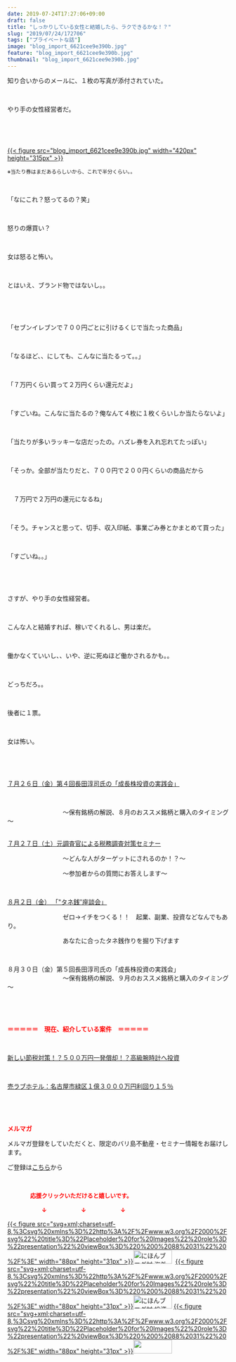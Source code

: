 ```yaml
---
date: 2019-07-24T17:27:06+09:00
draft: false
title: "しっかりしている女性と結婚したら、ラクできるかな！？"
slug: "2019/07/24/172706"
tags: ["プライベートな話"]
image: "blog_import_6621cee9e390b.jpg"
feature: "blog_import_6621cee9e390b.jpg"
thumbnail: "blog_import_6621cee9e390b.jpg"
---
```

<p>知り合いからのメールに、１枚の写真が添付されていた。</p><p> </p><p>やり手の女性経営者だ。</p><p> </p><p> </p><p><a href="blog_import_6621cee9e390b.jpg">{{< figure src="blog_import_6621cee9e390b.jpg" width="420px" height="315px" >}}</a></p><p><span style="font-size: 0.83em;">※当たり券はまだあるらしいから、これで半分くらい。。</span></p><p> </p><p>「なにこれ？怒ってるの？笑」</p><p> </p><p>怒りの爆買い？</p><p> </p><p>女は怒ると怖い。</p><p> </p><p>とはいえ、ブランド物ではないし。。</p><p> </p><p> </p><p>「セブンイレブンで７００円ごとに引けるくじで当たった商品」</p><p> </p><p>「なるほど、、にしても、こんなに当たるって。。」</p><p> </p><p>「７万円くらい買って２万円くらい還元だよ」</p><p> </p><p>「すごいね。こんなに当たるの？俺なんて４枚に１枚くらいしか当たらないよ」</p><p> </p><p>「当たりが多いラッキーな店だったの。ハズレ券を入れ忘れてたっぽい」</p><p> </p><p>「そっか。全部が当たりだと、７００円で２００円くらいの商品だから</p><p> </p><p>　７万円で２万円の還元になるね」</p><p> </p><p>「そう。チャンスと思って、切手、収入印紙、事業ごみ券とかまとめて買った」</p><p> </p><p>「すごいね。。」</p><p> </p><p> </p><p>さすが、やり手の女性経営者。</p><p> </p><p>こんな人と結婚すれば、稼いでくれるし、男は楽だ。</p><p> </p><p>働かなくていいし、、いや、逆に死ぬほど働かされるかも。。</p><p> </p><p>どっちだろ。。</p><p> </p><p>後者に１票。</p><p> </p><p>女は怖い。</p><p> </p><p> </p><p><a href="https://ameblo.jp/baliclub/entry-12497099619.html" target="_blank">７月２６日（金）第４回長田淳司氏の「成長株投資の実践会」</a></p><p> </p><p>　　　　　　　　　～保有銘柄の解説、８月のおススメ銘柄と購入のタイミング～</p><p><br/><a href="https://ameblo.jp/baliclub/entry-12489917228.html" target="_blank">７月２７日（土）元調査官による税務調査対策セミナー</a></p><p>　　　　　　　　　～どんな人がターゲットにされるのか！？～</p><p>　　　　　　　　　～参加者からの質問にお答えします～</p><p> </p><p><a href="https://ameblo.jp/baliclub/entry-12490299208.html" target="_blank">８月２日（金） 「"タネ銭″座談会」</a></p><p>　　　　　　　　　ゼロ→イチをつくる！！　起業、副業、投資などなんでもあり。</p><p>　　　　　　　　　あなたに合ったタネ銭作りを掘り下げます</p><p> </p><p>８月３０日（金）第５回長田淳司氏の「成長株投資の実践会」<br/>　　　　　　　　　～保有銘柄の解説、９月のおススメ銘柄と購入のタイミング～</p><p> </p><p> </p><p><span style="font-weight: bold;"><span style="color: rgb(255, 0, 0);">＝＝＝＝＝　現在、紹介している案件　＝＝＝＝＝</span></span></p><p> </p><p><a href="https://ameblo.jp/baliclub/entry-12492433937.html" target="_blank">新しい節税対策！？５００万円一発償却！？高級腕時計へ投資</a></p><p> </p><p><a href="https://ameblo.jp/baliclub/entry-12489345635.html" target="_blank">売ラブホテル：名古屋市緑区１億３０００万円利回り１５％</a></p><p> </p><p> </p><p><span style="font-weight: bold;"><span style="color: rgb(255, 0, 0);">メルマガ</span></span></p><p>メルマガ登録をしていただくと、限定のバリ島不動産・セミナー情報をお届けします。</p><p>ご登録は<a href="f9eeVI" target="_blank">こちら</a>から</p><p style="text-align: center;"> </p><p><font color="#ff0000" size="2"><strong>　　　　応援クリックいただけると嬉しいです。</strong></font></p><p><font color="#ff0000" size="2"><strong>　　　　　　↓　　　　　　↓　　　　　　↓</strong></font></p><p><a href="ranking.html?p_cid=01260127" id="&amp;blogmura_banner">{{< figure src="svg+xml;charset=utf-8,%3Csvg%20xmlns%3D%22http%3A%2F%2Fwww.w3.org%2F2000%2Fsvg%22%20title%3D%22Placeholder%20for%20Images%22%20role%3D%22presentation%22%20viewBox%3D%220%200%2088%2031%22%20%2F%3E" width="88px" height="31px" >}}<noscript><img alt="にほんブログ村 海外生活ブログ バリ島情報へ" border="0" height="31" src="//overseas.blogmura.com/bali/img/bali88_31.gif" width="88"></noscript></a>  <a href="ranking.html?p_cid=01260127" id="&amp;blogmura_banner">{{< figure src="svg+xml;charset=utf-8,%3Csvg%20xmlns%3D%22http%3A%2F%2Fwww.w3.org%2F2000%2Fsvg%22%20title%3D%22Placeholder%20for%20Images%22%20role%3D%22presentation%22%20viewBox%3D%220%200%2088%2031%22%20%2F%3E" width="88px" height="31px" >}}<noscript><img alt="にほんブログ村 投資ブログ 不動産投資へ" border="0" height="31" src="//investment.blogmura.com/hudousantoushi/img/hudousantoushi88_31.gif" width="88"></noscript></a> <a href="link.php?1804582" title="人気ブログランキングへ">{{< figure src="svg+xml;charset=utf-8,%3Csvg%20xmlns%3D%22http%3A%2F%2Fwww.w3.org%2F2000%2Fsvg%22%20title%3D%22Placeholder%20for%20Images%22%20role%3D%22presentation%22%20viewBox%3D%220%200%2088%2031%22%20%2F%3E" width="88px" height="31px" >}}<noscript><img border="0" height="31" src="https://blog.with2.net/img/banner/banner_22.gif" width="88"></noscript></a></p><p> </p>

